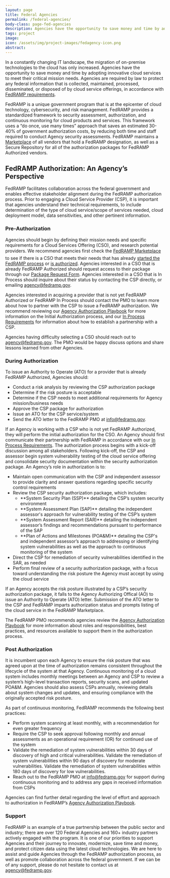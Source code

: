 ```yaml
---
layout: page
title: Federal Agencies
permalink: /federal-agencies/
body-class: page-fed-agencies
description: Agencies have the opportunity to save money and time by adopting innovative cloud services to meet their critical mission needs.
tags: project
image: 
icon: /assets/img/project-images/fedagency-icon.png
abstract: 
---
```


In a constantly changing IT landscape, the migration of on-premise technologies to the cloud has only increased. Agencies have the opportunity to save money and time by adopting innovative cloud services to meet their critical mission needs. Agencies are required by law to protect any federal information that is collected, maintained, processed, disseminated, or disposed of by cloud service offerings, in accordance with <a href="{{site.baseurl}}/assets/resources/documents/FedRAMP_Policy_Memo.pdf">FedRAMP requirements</a>. 

FedRAMP is a unique government program that is at the epicenter of cloud technology, cybersecurity, and risk management. FedRAMP provides a standardized framework to security assessment, authorization, and continuous monitoring for cloud products and services. This framework uses a “do once, use many times” approach that saves an estimated 30-40% of government authorization costs, by reducing both time and staff required to conduct Agency security assessments. FedRAMP maintains a [Marketplace](https://marketplace.fedramp.gov/#/products) of all vendors that hold a FedRAMP designation, as well as a Secure Repository for all of the authorization packages for FedRAMP Authorized vendors.


## FedRAMP Authorization: An Agency’s Perspective  

FedRAMP facilitates collaboration across the federal government and enables effective stakeholder alignment during the FedRAMP authorization process. Prior to engaging a Cloud Service Provider (CSP), it is important that agencies understand their technical requirements, to include determination of the type of cloud service/scope of services needed, cloud deployment model, data sensitivities, and other pertinent information. 

<section id="pre-auth">

<h3>Pre-Authorization</h3>

<p>Agencies should begin by defining their mission needs and specific requirements for a Cloud Services Offering (CSO), and research potential providers. We recommend agencies first check the <a href="https://marketplace.fedramp.gov/#/products">FedRAMP Marketplace</a> to see if there is a CSO that meets their needs that has already <a href="https://marketplace.fedramp.gov/#/products?status=In%20Process&sort=productName">started the FedRAMP process</a> or <a href="https://marketplace.fedramp.gov/#/products?status=Compliant&sort=productName">is authorized</a>. Agencies interested in a CSO that is already FedRAMP Authorized should request access to their package through our <a href="{{site.baseurl}}/assets/resources/documents/Agency_Package_Request_Form.pdf">Package Request Form</a>. Agencies interested in a CSO that is In Process should inquire about their status by contacting the CSP directly, or emailing <a href="mailto:agency@fedramp.gov">agency@fedramp.gov</a>.</p>
<p>Agencies interested in acquiring a provider that is not yet FedRAMP Authorized or FedRAMP In Process should contact the PMO to learn more about how to partner with the CSP to issue a FedRAMP authorization. We recommend reviewing our <a href="{{site.baseurl}}/assets/resources/documents/Agency_Authorization_Playbook.pdf">Agency Authorization Playbook</a> for more information on the Initial Authorization process, and our <a href="{{site.baseurl}}/assets/resources/documents/Agency_Authorization_Obtaining_In_Process_Designation.pdf">In Process Requirements</a> for information about how to establish a partnership with a CSP.</p>
<p>Agencies having difficulty selecting a CSO should reach out to <a href="mailto:agency@fedramp.gov">agency@fedramp.gov</a>. The PMO would be happy discuss options and share lessons learned from other Agencies.</p>

</section>

<section id="during-auth">

<h3>During Authorization</h3>

<p>To issue an Authority to Operate (ATO) for a provider that is already FedRAMP Authorized, Agencies should:</p>
<ul>
<li>Conduct a risk analysis by reviewing the CSP authorization package</li>
<li>Determine if the risk posture is acceptable</li>
<li>Determine if the CSP needs to meet additional requirements for Agency mission/business needs </li>
<li>Approve the CSP package for authorization</li>
<li>Issue an ATO for the CSP service/system</li>
<li>Send the ATO letter to the FedRAMP PMO at <a href="mailto:info@fedramp.gov">info@fedramp.gov</a>.</p></li>
</ul>

<p>If an Agency is working with a CSP who is not yet FedRAMP Authorized, they will perform the initial authorization for the CSO. An Agency should first communicate their partnership with FedRAMP in accordance with our <a href="{{site.baseurl}}/assets/resources/documents/Agency_Authorization_Obtaining_In_Process_Designation.pdf">In Process Requirements</a>. The authorization process begins with a kick-off discussion among all stakeholders. Following kick-off, the CSP and assessor begin system vulnerability testing of the cloud service offering and consolidate security documentation within the security authorization package. An Agency’s role in authorization is to:</p>
<ul>
<li>Maintain open communication with the CSP and independent assessor to provide clarity and answer questions regarding specific security control requirements</li>
<li>Review the CSP security authorization package, which includes:
<ul>
    <li> **System Security Plan (SSP)** detailing the CSP’s system security environment</li>
    <li> **System Assessment Plan (SAP)** detailing the independent assessor's approach for vulnerability testing of the CSP’s system</li>
    <li> **System Assessment Report (SAR)** detailing the independent assessor’s findings and recommendations pursuant to performance of the SAP</li>
    <li> **Plan of Actions and Milestones (POA&M)** detailing the CSP's and independent assessor’s approach to addressing or identifying system vulnerabilities as well as the approach to continuous monitoring of the system</li>
    </ul></li>
<li>Direct the CSP for remediation of security vulnerabilities identified in the SAR, as needed</li>
<li>Perform final review of a security authorization package, with a focus toward understanding the risk posture the Agency must accept by using the cloud service</li>
</ul>

<p>If an Agency accepts the risk posture illustrated by a CSP’s security authorization package, it falls to the Agency Authorizing Offical (AO) to issue an Authority to Operate (ATO) letter. Submission of the ATO letter to the CSP and FedRAMP imparts authorization status and prompts listing of the cloud service in the FedRAMP Marketplace. </p>
<p>The FedRAMP PMO recommends agencies review the <a href="{{site.baseurl}}/assets/resources/documents/Agency_Authorization_Playbook.pdf">Agency Authorization Playbook</a> for more information about roles and responsibilities, best practices, and resources available to support them in the authorization process. </p>

</section>

<section id="post-auth">

<h3>Post Authorization</h3>

<p>It is incumbent upon each Agency to ensure the risk posture that was agreed upon at the time of authorization remains consistent throughout the lifecycle of the system at that Agency. Continuous monitoring of a cloud system includes monthly meetings between an Agency and CSP to review a system’s high-level transaction reports, security scans, and updated POA&M. Agencies should also assess CSPs annually, reviewing details about system changes and updates, and ensuring compliance with the originally accepted risk posture. </p>
<p>As part of continuous monitoring, FedRAMP recommends the following best practices:</p>
<ul>
<li>Perform system scanning at least monthly, with a recommendation for even greater frequency</li>
<li>Require the CSP to seek approval following monthly and annual assessments as an operational requirement (OR) for continued use of the system</li>
<li>Validate the remediation of system vulnerabilities within 30 days of discovery of high and critical vulnerabilities. Validate the remediation of system vulnerabilities within 90 days of discovery for moderate vulnerabilities. Validate the remediation of system vulnerabilities within 180 days of discovery for low vulnerabilities. </li>
<li>Reach out to the FedRAMP PMO at <a href="mailto:info@fedramp.gov">info@fedramp.gov</a> for support during continuous monitoring and to address any gaps in received information from CSPs</li>
</ul>
<p>Agencies can find further detail regarding the level of effort and approach to authorization in FedRAMP’s <a href="{{site.baseurl}}/assets/resources/documents/Agency_Authorization_Playbook.pdf">Agency Authorization Playbook</a>. 

</section>

<section id="support">
<h3>Support</h3>
<p>FedRAMP is an example of a true partnership between the public sector and industry; there are over 120 Federal Agencies and 160+ industry partners actively engaged with the program.  It is one of our priorities to support Agencies and their journey to innovate, modernize, save time and money, and protect citizen data using the latest cloud technologies. We are here to assist and guide Agencies through the FedRAMP authorization process, as well as promote collaboration across the federal government. If we can be of any support, please do not hesitate to contact us at <a href="mailto:agency@fedramp.gov">agency@fedramp.gov</a>.</p>

</section>
